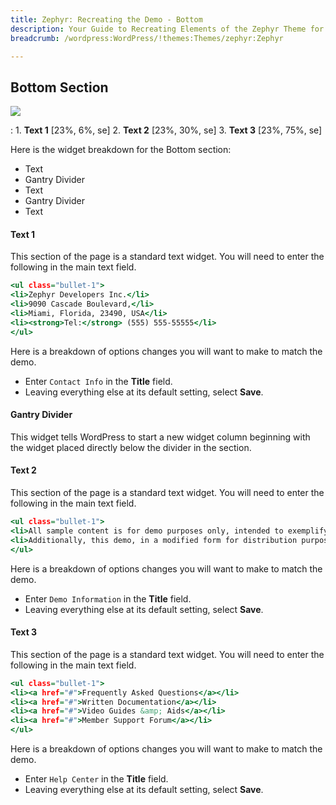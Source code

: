```yaml
---
title: Zephyr: Recreating the Demo - Bottom
description: Your Guide to Recreating Elements of the Zephyr Theme for WordPress
breadcrumb: /wordpress:WordPress/!themes:Themes/zephyr:Zephyr

---
```


Bottom Section
-----

![][demo]

:   1. **Text 1** [23%, 6%, se]
    2. **Text 2** [23%, 30%, se]
    3. **Text 3** [23%, 75%, se]

Here is the widget breakdown for the Bottom section:

* Text
* Gantry Divider
* Text
* Gantry Divider
* Text

#### Text 1

This section of the page is a standard text widget. You will need to enter the following in the main text field.

~~~ .html
<ul class="bullet-1">
<li>Zephyr Developers Inc.</li>
<li>9090 Cascade Boulevard,</li>
<li>Miami, Florida, 23490, USA</li>
<li><strong>Tel:</strong> (555) 555-55555</li>
</ul>
~~~

Here is a breakdown of options changes you will want to make to match the demo.

* Enter `Contact Info` in the **Title** field.
* Leaving everything else at its default setting, select **Save**.

#### Gantry Divider

This widget tells WordPress to start a new widget column beginning with the widget placed directly below the divider in the section.

#### Text 2

This section of the page is a standard text widget. You will need to enter the following in the main text field.

~~~ .html
<ul class="bullet-1">
<li>All sample content is for demo purposes only, intended to exemplify a live site. All images and materials are the copyright of their respective owners.</li>
<li>Additionally, this demo, in a modified form for distribution purposes, is available for download in the RocketLauncher format.</li>
</ul>
~~~

Here is a breakdown of options changes you will want to make to match the demo.

* Enter `Demo Information` in the **Title** field.
* Leaving everything else at its default setting, select **Save**.

#### Text 3

This section of the page is a standard text widget. You will need to enter the following in the main text field.

~~~ .html
<ul class="bullet-1">
<li><a href="#">Frequently Asked Questions</a></li>
<li><a href="#">Written Documentation</a></li>
<li><a href="#">Video Guides &amp; Aids</a></li>
<li><a href="#">Member Support Forum</a></li>
</ul>
~~~

Here is a breakdown of options changes you will want to make to match the demo.

* Enter `Help Center` in the **Title** field.
* Leaving everything else at its default setting, select **Save**.

[demo]: assets/demo_8.jpeg
